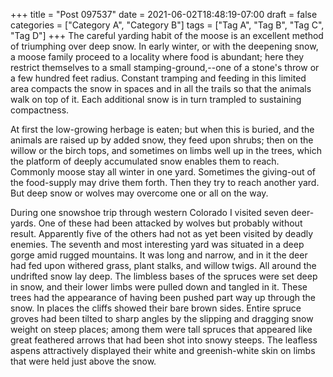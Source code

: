 +++
title = "Post 097537"
date = 2021-06-02T18:48:19-07:00
draft = false
categories = ["Category A", "Category B"]
tags = ["Tag A", "Tag B", "Tag C", "Tag D"]
+++
The careful yarding habit of the moose is an excellent method of triumphing over deep snow. In early winter, or with the deepening snow, a moose family proceed to a locality where food is abundant; here they restrict themselves to a small stamping-ground,--one of a stone's throw or a few hundred feet radius. Constant tramping and feeding in this limited area compacts the snow in spaces and in all the trails so that the animals walk on top of it. Each additional snow is in turn trampled to sustaining compactness.

At first the low-growing herbage is eaten; but when this is buried, and the animals are raised up by added snow, they feed upon shrubs; then on the willow or the birch tops, and sometimes on limbs well up in the trees, which the platform of deeply accumulated snow enables them to reach. Commonly moose stay all winter in one yard. Sometimes the giving-out of the food-supply may drive them forth. Then they try to reach another yard. But deep snow or wolves may overcome one or all on the way.

During one snowshoe trip through western Colorado I visited seven deer-yards. One of these had been attacked by wolves but probably without result. Apparently five of the others had not as yet been visited by deadly enemies. The seventh and most interesting yard was situated in a deep gorge amid rugged mountains. It was long and narrow, and in it the deer had fed upon withered grass, plant stalks, and willow twigs. All around the undrifted snow lay deep. The limbless bases of the spruces were set deep in snow, and their lower limbs were pulled down and tangled in it. These trees had the appearance of having been pushed part way up through the snow. In places the cliffs showed their bare brown sides. Entire spruce groves had been tilted to sharp angles by the slipping and dragging snow weight on steep places; among them were tall spruces that appeared like great feathered arrows that had been shot into snowy steeps. The leafless aspens attractively displayed their white and greenish-white skin on limbs that were held just above the snow.
